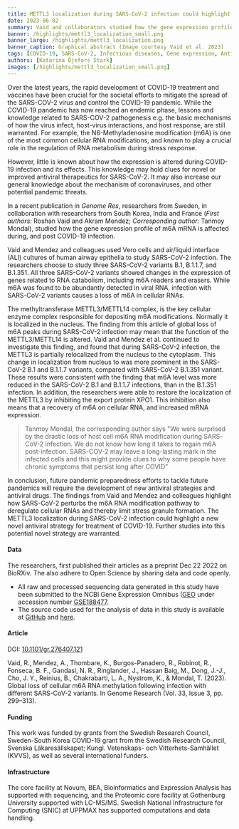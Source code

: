 ```yaml
---
title: METTL3 localization during SARS-CoV-2 infection could highlight new novel antiviral strategy
date: 2023-06-02
summary: Vaid and collaborators studied how the gene expression profile of  m6A mRNA is affected during, and post COVID-19 infection. All sequencing data, and the source code used for analysis are shared.
banner: /highlights/mettl3_localization_small.png
banner_large: /highlights/mettl3_localization.png
banner_caption: Graphical abstract (Image courtesy Vaid et al. 2023)
tags: [COVID-19, SARS-CoV-2, Infectious diseases, Gene expression, Antiviral strategy]
authors: [Katarina Öjefors Stark]
images: [/highlights/mettl3_localization_small.png]
---
```


Over the latest years, the rapid development of COVID-19 treatment and vaccines have been crucial for the societal efforts to mitigate the spread of the SARS-COV-2 virus and control the COVID-19 pandemic. While the COVID-19 pandemic has now reached an endemic phase, lessons and knowledge related to SARS-COV-2 pathogenesis e.g. the basic mechanisms of how the virus infect, host-virus interactions, and host response, are still warranted. For example, the N6-Methyladenosine modification (m6A) is one of the most common cellular RNA modifications, and known to play a crucial role in the regulation of RNA metabolism during stress response.

However, little is known about how the expression is altered during COVID-19 infection and its effects. This knowledge may hold clues for novel or improved antiviral therapeutics for SARS-CoV-2. It may also increase our general knowledge about the mechanism of coronaviruses, and other potential pandemic threats.

In a recent publication in _Genome Res_, researchers from Sweden, in collaboration with researchers from South Korea, India and France (_First authors:_ Roshan Vaid and Akram Mendez; _Corresponding author:_ Tanmoy Mondal), studied how the gene expression profile of  m6A mRNA is affected during, and post COVID-19 infection.

Vaid and Mendez and colleagues used Vero cells and air/liquid interface (ALI) cultures of human airway epithelia to study SARS-CoV-2 infection. The researchers choose to study three SARS-CoV-2 variants B.1, B.1.1.7, and B.1.351. All three SARS-CoV-2 variants showed changes in the expression of genes related to RNA catabolism, including m6A readers and erasers. While m6A was found to be abundantly detected in viral RNA, infection with SARS-CoV-2 variants causes a loss of m6A in cellular RNAs.

The methyltransferase METTL3/METTL14 complex, is the key cellular enzyme complex responsible for depositing m6A modifications. Normally it is localized in the nucleus. The finding from this article of global loss of m6A peaks during SARS-CoV-2 infection may mean that the function of the METTL3/METTL14 is altered. Vaid and Mendez et al. continued to investigate this finding, and found that during SARS-CoV-2 infection, the METTL3 is partially relocalized from the nucleus to the cytoplasm. This change in localization from nucleus to was more prominent in the SARS-CoV-2 B.1 and B.1.1.7 variants, compared with SARS-CoV-2 B.1.351 variant. These results were consistent with the finding that m6A level was more reduced in the SARS-CoV-2 B.1 and B.1.1.7 infections, than in the B.1.351 infection.  In addition, the researchers were able to restore the localization of the METTL3 by inhibiting the export protein XPO1. This inhibition also means that a recovery of m6A on cellular RNA, and increased mRNA expression.

> Tanmoy Mondal, the corresponding author says "We were surprised by the drastic loss of host cell m6A RNA modification during SARS-CoV-2 infection. We do not know how long it takes to regain m6A post-infection. SARS-COV-2 may leave a long-lasting mark in the infected cells and this might provide clues to why some people have chronic symptoms that persist long after COVID”

In conclusion,  future pandemic preparedness efforts to tackle future pandemics will require the development of new antiviral strategies and antiviral drugs. The findings from Vaid and Mendez and  colleagues highlight how SARS-CoV-2 perturbs the m6A RNA modification pathway to deregulate cellular RNAs and thereby limit stress granule formation.  The METTL3 localization during SARS-CoV-2 infection could highlight a new novel antiviral strategy for treatment of COVID-19. Further studies into this potential novel strategy are warranted.

#### Data

The researchers, first published their articles as a preprint Dec 22 2022 on BioRXiv. The also adhere to Open Science by sharing data and code openly.

* All raw and processed sequencing data generated in this study have been submitted to the NCBI Gene Expression Omnibus ([GEO](https://www.ncbi.nlm.nih.gov/geo/) under accession number [GSE188477](https://www.ncbi.nlm.nih.gov/geo/query/acc.cgi?acc=GSE188477).
* The source code used for the analysis of data in this study is available at [GitHub](https://github.com/AkramMendez/m6a_sarscov2) and [here](https://genome.cshlp.org/content/suppl/2023/03/24/gr.276407.121.DC1).

#### Article

DOI: [10.1101/gr.276407.121](https://doi.org/10.1101/gr.276407.121)

Vaid, R., Mendez, A., Thombare, K., Burgos-Panadero, R., Robinot, R., Fonseca, B. F., Gandasi, N. R., Ringlander, J., Hassan Baig, M., Dong, J.-J., Cho, J. Y., Reinius, B., Chakrabarti, L. A., Nystrom, K., & Mondal, T. (2023). Global loss of cellular m6A RNA methylation following infection with different SARS-CoV-2 variants. In Genome Research (Vol. 33, Issue 3, pp. 299–313).

#### Funding

This work was funded by grants from the Swedish Research Council, Sweden-South Korea COVID-19 grant from the Swedish Research Council, Svenska Läkaresällskapet; Kungl. Vetenskaps- och Vitterhets-Samhället (KVVS), as well as several international funders.

#### Infrastructure

The core facility at Novum, BEA, Bioinformatics and Expression Analysis has supported with sequencing, and the Proteomic core facility at Gothenburg University supported with LC-MS/MS. Swedish National Infrastructure for Computing (SNIC) at UPPMAX has supported computations and data handling.
